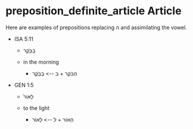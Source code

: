 # preposition_definite_article Article
Here are examples of prepositions replacing ה and assimilating the vowel.

* ISA 5:11 
    * בַבֹּ֖קֶר 
    * in the morning

        * הַבֹּקֶר  + ב --> בַבֹּ֖קֶר 

* GEN 1:5
    * לָאוֹר֙ 
    * to the light

        *  הָאוֹר + ל --> לָאוֹר